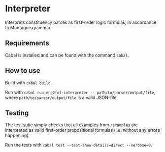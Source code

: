 # Interpreter

Interprets constituency parses as first-order logic formulas, in accordance to Montague grammar.

## Requirements

Cabal is installed and can be found with the command `cabal`.

## How to use

Build with `cabal build`.

Run with `cabal run eng2fol-interpreter -- path/to/parser/output/file`, where `path/to/parser/output/file` is a valid JSON-file.

## Testing

The test suite simply checks that all examples from `/examples` are interpreted as valid first-order propositional formulas (i.e. without any errors happening).

Run the tests with `cabal test --test-show-details=direct --verbose=0`.
